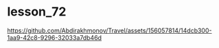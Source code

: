 # lesson_72



https://github.com/Abdirakhmonov/Travel/assets/156057814/14dcb300-1aa9-42c8-9296-32033a7db46d

